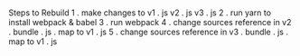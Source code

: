 #
#
#
Steps
to
Rebuild
1
.
make
changes
to
v1
.
js
v2
.
js
v3
.
js
2
.
run
yarn
to
install
webpack
&
babel
3
.
run
webpack
4
.
change
sources
reference
in
v2
.
bundle
.
js
.
map
to
v1
.
js
5
.
change
sources
reference
in
v3
.
bundle
.
js
.
map
to
v1
.
js
